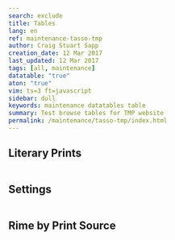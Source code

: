 ```yaml
---
search: exclude
title: Tables
lang: en
ref: maintenance-tasso-tmp
author: Craig Stuart Sapp
creation_date: 12 Mar 2017
last_updated: 12 Mar 2017
tags: [all, maintenance]
datatable: "true"
aton: "true"
vim: ts=3 ft=javascript
sidebar: dull
keywords: maintenance datatables table
summary: Test browse tables for TMP website
permalink: /maintenance/tasso-tmp/index.html
---
```


<style>

table.dataTable.display tbody tr.odd > .sorting_1 {
	background-color: #f2eede !important;
}

table.dataTable.display tbody tr.even > .sorting_1 {
	background-color: #f8f4e6 !important;
}

</style>

## Literary Prints ##

<script id="literary-prints-data" type="x-application/aton">
{% include aton/literary-prints.aton %}
</script>


<script>
var aton;
var LIT;


window.addEventListener("DOMContentLoaded", function () {
	aton = new ATON;
	var litprints = document.querySelector("#literary-prints-data").textContent;
	LIT = aton.parse(litprints).PRINT;

	$('#example').DataTable( {
		data: LIT,
		columns: [
            { data: "SPRINTNUM", title: "Solerti print", width: "50px" },
            { data: "PUBYEAR", title: "Year" },
            { data: "PUBLISHER", title: "Publisher" },
            { data: "PUBLOCATION", title: "Location" },
            { data: "PRINTTITLE", title: "Title" }
		]
	});

/*
	var table = $("#example").DataTable();

	// Setup - add a text input to each footer cell
	$('#example tfoot th').each( function () {
        var title = $(this).text();
console.log("TTLE", title);
        $(this).html( '<input type="text" placeholder="Search '+title+'" />' );
    } );
 
	console.log("TABLE", table);
	console.log("TC", table.columns());

 	// Apply the search
    table.columns().every( function () {
        var that = this;
 
        $('input', this.footer()).on('keyup change', function () {
            if (that.search() !== this.value) {
                that.search(this.value).draw();
            }
        } );
    } );

*/

});
</script>

<table id="example" class="display" width="1000px">
</table>



## Settings ##

<script id="settings-data" type="x-application/aton">
{% include aton/settings.aton %}
</script>


<script>
var aton;
var SET;


window.addEventListener("DOMContentLoaded", function () {
	aton = new ATON;
	var settings = document.querySelector("#settings-data").textContent;
	SET = aton.parse(settings).SETTING;

	for (var i=0; i<SET.length; i++) {
		SET[i].SOLERTI = SET[i].SOLERTI.replace(/sm/, "");
	}

	$('#example2').DataTable( {
		data: SET,
		columns: [
            { data: "SOLERTI", title: "Solerti #"},
            { data: "COMPOSER", title: "Composer" },
            { data: "POEMTITLE", title: "Title" },
            { data: "PRINCEPSYEAR", title: "Year" },
            { data: "PRINCEPSLOC", title: "Location" },
		]
	});

/*
	var table = $("#example").DataTable();

	// Setup - add a text input to each footer cell
	$('#example tfoot th').each( function () {
        var title = $(this).text();
console.log("TTLE", title);
        $(this).html( '<input type="text" placeholder="Search '+title+'" />' );
    } );
 
	console.log("TABLE", table);
	console.log("TC", table.columns());

 	// Apply the search
    table.columns().every( function () {
        var that = this;
 
        $('input', this.footer()).on('keyup change', function () {
            if (that.search() !== this.value) {
                that.search(this.value).draw();
            }
        } );
    } );

*/

});
</script>

<table id="example2" class="display" width="1000px">
</table>

<!--

## Rime ##

<script id="rime-data" type="x-application/aton">
{% include aton/rime-verses.aton %}
</script>


<script>
var aton;
var RIME;


window.addEventListener("DOMContentLoaded", function () {
	aton = new ATON;
	var rime = document.querySelector("#rime-data").textContent;
	RIME = aton.parse(rime).RIME;
console.log("RIME", RIME);

	$('#example3').DataTable( {
		data: RIME,
		columns: [
            { data: "SOLERTI", title: "Solerti #"},
            { data: "GENRE", title: "Genre" },
            { data: "TITLE", title: "Title" }
		]
	});

/*
	var table = $("#example").DataTable();

	// Setup - add a text input to each footer cell
	$('#example tfoot th').each( function () {
        var title = $(this).text();
console.log("TTLE", title);
        $(this).html( '<input type="text" placeholder="Search '+title+'" />' );
    } );
 
	console.log("TABLE", table);
	console.log("TC", table.columns());

 	// Apply the search
    table.columns().every( function () {
        var that = this;
 
        $('input', this.footer()).on('keyup change', function () {
            if (that.search() !== this.value) {
                that.search(this.value).draw();
            }
        } );
    } );

*/

});
</script>

<table id="example3" class="display" width="1000px">
</table>

-->


## Rime by Print Source ##

<script id="rime-data" type="x-application/aton">
{% include aton/rime-verses.aton %}
</script>


<script>
var RIME2;


window.addEventListener("DOMContentLoaded", function () {
	var aton = new ATON;
	var rime = document.querySelector("#rime-data").textContent;
	RIME2 = aton.parse(rime).RIME;
	var PRINTRIME = [];
	for (var i=0; i<RIME2.length; i++) {
		var printsrc = RIME2[i].PRINTSRC.split(/[, ]+/);
		for (var j=0; j<printsrc.length; j++) {
			var obj = JSON.parse(JSON.stringify(RIME2[i]));
			obj.PRINTNUM = "_" + printsrc[j] + "_";
			PRINTRIME.push(obj);
		}
	}

console.log("PRINTRIME", PRINTRIME);

	$('#example4').DataTable( {
		data: PRINTRIME,
		columns: [
            { data: "PRINTNUM", title: "Solerti print"},
            { data: "SOLERTI", title: "Solerti rime"},
            { data: "GENRE", title: "Genre" },
            { data: "TITLE", title: "Title" }
		]
	});

/*
	var table = $("#example").DataTable();

	// Setup - add a text input to each footer cell
	$('#example tfoot th').each( function () {
        var title = $(this).text();
console.log("TTLE", title);
        $(this).html( '<input type="text" placeholder="Search '+title+'" />' );
    } );
 
	console.log("TABLE", table);
	console.log("TC", table.columns());

 	// Apply the search
    table.columns().every( function () {
        var that = this;
 
        $('input', this.footer()).on('keyup change', function () {
            if (that.search() !== this.value) {
                that.search(this.value).draw();
            }
        } );
    } );

*/

});
</script>

<table id="example4" class="display" width="1000px">
</table>






